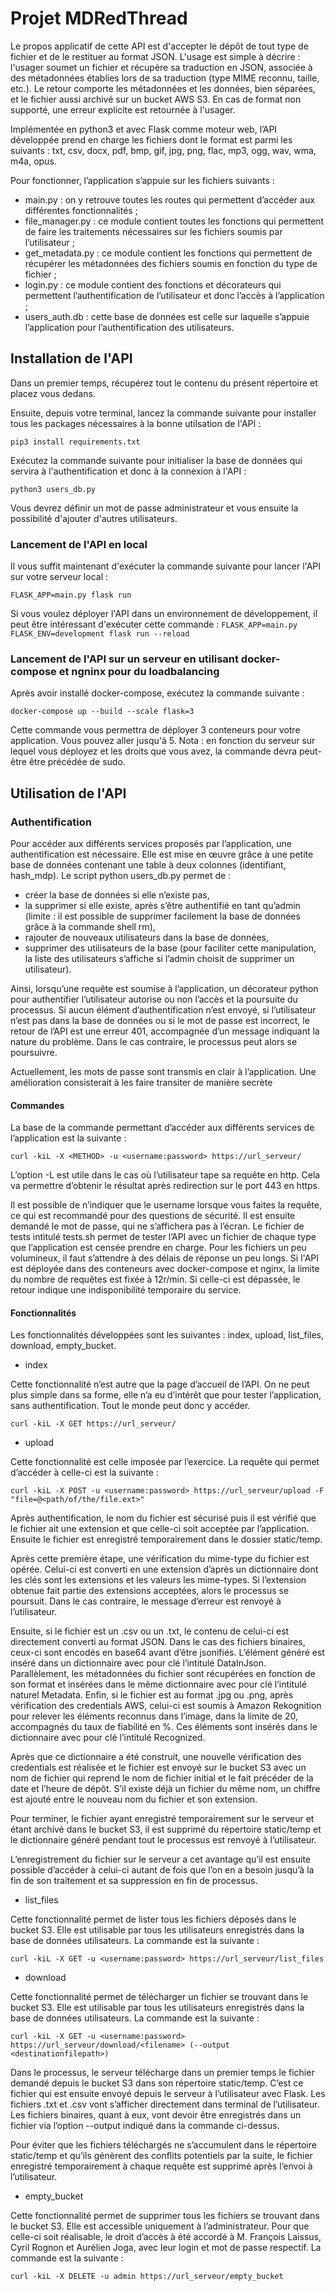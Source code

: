 # Projet MDRedThread

Le propos applicatif de cette API est d'accepter le dépôt de tout type de fichier et de le restituer au format JSON.
L'usage est simple à décrire : l'usager soumet un fichier et récupère sa traduction en JSON, associée à des métadonnées établies lors de sa traduction (type MIME reconnu, taille, etc.). Le retour comporte les métadonnées et les données, bien séparées, et le fichier aussi archivé sur un bucket AWS S3. En cas de format non supporté, une erreur explicite est retournée à l'usager.

Implémentée en python3 et avec Flask comme moteur web, l’API développée prend en charge les fichiers dont le format est parmi les suivants : txt, csv, docx, pdf, bmp, gif, jpg, png, flac, mp3, ogg, wav, wma, m4a, opus.

Pour fonctionner, l’application s’appuie sur les fichiers suivants :
- main.py : on y retrouve toutes les routes qui permettent d’accéder aux différentes fonctionnalités ;
- file_manager.py : ce module contient toutes les fonctions qui permettent de faire les traitements nécessaires sur les fichiers soumis par l’utilisateur ;
- get_metadata.py : ce module contient les fonctions qui permettent de récupérer les métadonnées des fichiers soumis en fonction du type de fichier ;
- login.py : ce module contient des fonctions et décorateurs qui permettent l’authentification de l’utilisateur et donc l’accès à l’application ;
- users_auth.db : cette base de données est celle sur laquelle s’appuie l’application pour l’authentification des utilisateurs.


## Installation de l'API

Dans un premier temps, récupérez tout le contenu du présent répertoire et placez vous dedans.

Ensuite, depuis votre terminal, lancez la commande suivante pour installer tous les packages nécessaires à la bonne utilsation de l'API :
```
pip3 install requirements.txt
```
Exécutez la commande suivante pour initialiser la base de données qui servira à l'authentification et donc à la connexion à l'API :
```
python3 users_db.py
```
Vous devrez définir un mot de passe administrateur et vous ensuite la possibilité d'ajouter d'autres utilisateurs.

### Lancement de l'API en local

Il vous suffit maintenant d'exécuter la commande suivante pour lancer l'API sur votre serveur local :
```
FLASK_APP=main.py flask run
```
Si vous voulez déployer l'API dans un environnement de développement, il peut être intéressant d'exécuter cette commande : ```FLASK_APP=main.py FLASK_ENV=development flask run --reload```

### Lancement de l'API sur un serveur en utilisant docker-compose et ngninx pour du loadbalancing

Après avoir installé docker-compose, exécutez la commande suivante :
```
docker-compose up --build --scale flask=3
```
Cette commande vous permettra de déployer 3 conteneurs pour votre application. Vous pouvez aller jusqu'à 5. Nota : en fonction du serveur sur lequel vous déployez et les droits que vous avez, la commande devra peut-être être précédée de sudo.


## Utilisation de l'API

### Authentification

Pour accéder aux différents services proposés par l’application, une authentification est nécessaire. Elle est mise en œuvre grâce à une petite base de données contenant une table à deux colonnes (identifiant, hash_mdp). Le script python users_db.py permet de :
- créer la base de données si elle n’existe pas,
- la supprimer si elle existe, après s’être authentifié en tant qu’admin (limite : il est possible de supprimer facilement la base de données grâce à la commande shell rm),
- rajouter de nouveaux utilisateurs dans la base de données,
- supprimer des utilisateurs de la base (pour faciliter cette manipulation, la liste des utilisateurs s’affiche si l’admin choisit de supprimer un utilisateur).

Ainsi, lorsqu’une requête est soumise à l’application, un décorateur python pour authentifier l’utilisateur autorise ou non l’accès et la poursuite du processus. Si aucun élément d’authentification n’est envoyé, si l’utilisateur n’est pas dans la base de données ou si le mot de passe est incorrect, le retour de l’API est une erreur 401, accompagnée d’un message indiquant la nature du problème. Dans le cas contraire, le processus peut alors se poursuivre.

Actuellement, les mots de passe sont transmis en clair à l’application. Une amélioration consisterait à les faire transiter de manière secrète

#### Commandes

La base de la commande permettant d’accéder aux différents services de l’application est la suivante :
```
curl -kiL -X <METHOD> -u <username:password> https://url_serveur/
```
L’option -L est utile dans le cas où l’utilisateur tape sa requête en http. Cela va permettre d’obtenir le résultat après redirection sur le port 443 en https.

Il est possible de n’indiquer que le username lorsque vous faites la requête, ce qui est recommandé pour des questions de sécurité. Il est ensuite demandé le mot de passe, qui ne s’affichera pas à l’écran.
Le fichier de tests intitulé tests.sh permet de tester l’API avec un fichier de chaque type que l’application est censée prendre en charge. Pour les fichiers un peu volumineux, il faut s’attendre à des délais de réponse un peu longs.
Si l'API est déployée dans des conteneurs avec docker-compose et nginx, la limite du nombre de requêtes est fixée à 12r/min. Si celle-ci est dépassée, le retour indique une indisponibilité temporaire du service.


#### Fonctionnalités

Les fonctionnalités développées sont les suivantes : index, upload, list_files, download, empty_bucket.

* index

Cette fonctionnalité n’est autre que la page d’accueil de l’API. On ne peut plus simple dans sa forme, elle n’a eu d’intérêt que pour tester l’application, sans authentification. Tout le monde peut donc y accéder.
```
curl -kiL -X GET https://url_serveur/
```
* upload

Cette fonctionnalité est celle imposée par l’exercice. La requête qui permet d’accéder à celle-ci est la suivante :
```
curl -kiL -X POST -u <username:password> https://url_serveur/upload -F "file=@<path/of/the/file.ext>"
```
Après authentification, le nom du fichier est sécurisé puis il est vérifié que le fichier ait une extension et que celle-ci soit acceptée par l’application. Ensuite le fichier est enregistré temporairement dans le dossier static/temp.

Après cette première étape, une vérification du mime-type du fichier est opérée. Celui-ci est converti en une extension d’après un dictionnaire dont les clés sont les extensions et les valeurs les mime-types. Si l’extension obtenue fait partie des extensions acceptées, alors le processus se poursuit. Dans le cas contraire, le message d’erreur est renvoyé à l’utilisateur.

Ensuite, si le fichier est un .csv ou un .txt, le contenu de celui-ci est directement converti au format JSON. Dans le cas des fichiers binaires, ceux-ci sont encodés en base64 avant d’être jsonifiés. L’élément généré est inséré dans un dictionnaire avec pour clé l’intitulé DataInJson. Parallèlement, les métadonnées du fichier sont récupérées en fonction de son format et insérées dans le même dictionnaire avec pour clé l’intitulé naturel Metadata. Enfin, si le fichier est au format .jpg ou .png, après vérification des credentials AWS, celui-ci est soumis à Amazon Rekognition pour relever les éléments reconnus dans l’image, dans la limite de 20, accompagnés du taux de fiabilité en %. Ces éléments sont insérés dans le dictionnaire avec pour clé l’intitulé Recognized.

Après que ce dictionnaire a été construit, une nouvelle vérification des credentials est réalisée et le fichier est envoyé sur le bucket S3 avec un nom de fichier qui reprend le nom de fichier initial et le fait précéder de la date et l’heure de dépôt. S’il existe déjà un fichier du même nom, un chiffre est ajouté entre le nouveau nom du fichier et son extension.

Pour terminer, le fichier ayant enregistré temporairement sur le serveur et étant archivé dans le bucket S3, il est supprimé du répertoire static/temp et le dictionnaire généré pendant tout le processus est renvoyé à l’utilisateur.

L’enregistrement du fichier sur le serveur a cet avantage qu’il est ensuite possible d’accéder à celui-ci autant de fois que l’on en a besoin jusqu’à la fin de son traitement et sa suppression en fin de processus.

* list_files

Cette fonctionnalité permet de lister tous les fichiers déposés dans le bucket S3. Elle est utilisable par tous les utilisateurs enregistrés dans la base de données utilisateurs. La commande est la suivante :
```
curl -kiL -X GET -u <username:password> https://url_serveur/list_files
```
* download

Cette fonctionnalité permet de télécharger un fichier se trouvant dans le bucket S3. Elle est utilisable par tous les utilisateurs enregistrés dans la base de données utilisateurs. La commande est la suivante :
```
curl -kiL -X GET -u <username:password> https://url_serveur/download/<filename> (--output <destinationfilepath>)
```
Dans le processus, le serveur télécharge dans un premier temps le fichier demandé depuis le bucket S3 dans son répertoire static/temp. C’est ce fichier qui est ensuite envoyé depuis le serveur à l’utilisateur avec Flask. Les fichiers .txt et .csv vont s’afficher directement dans terminal de l’utilisateur. Les fichiers binaires, quant à eux, vont devoir être enregistrés dans un fichier via l’option --output indiqué dans la commande ci-dessus.

Pour éviter que les fichiers téléchargés ne s’accumulent dans le répertoire static/temp et qu’ils génèrent des conflits potentiels par la suite, le fichier enregistré temporairement à chaque requête est supprimé après l’envoi à l’utilisateur.

* empty_bucket

Cette fonctionnalité permet de supprimer tous les fichiers se trouvant dans le bucket S3. Elle est accessible uniquement à l’administrateur. Pour que celle-ci soit réalisable, le droit d’accès à été accordé à M. François Laissus, Cyril Rognon et Aurélien Joga, avec leur login et mot de passe respectif. La commande est la suivante :
```
curl -kiL -X DELETE -u admin https://url_serveur/empty_bucket
```

